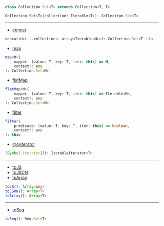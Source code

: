 ```ts
class Collection.Set<T> extends Collection<T, T>
```

```ts
Collection.Set<T>(collection: Iterable<T>): Collection.Set<T>
```

---

- [concat](https://facebook.github.io/immutable-js/docs/#/Collection.Set/concat)

```ts
concat<U>(...collections: Array<Iterable<U>>): Collection.Set<T | U>
```

- [map](https://facebook.github.io/immutable-js/docs/#/Collection.Set/map)

```ts
map<M>(
    mapper: (value: T, key: T, iter: this) => M,
    context?: any
): Collection.Set<M>
```

- [flatMap](https://facebook.github.io/immutable-js/docs/#/Collection.Set/flatMap)

```ts
flatMap<M>(
    mapper: (value: T, key: T, iter: this) => Iterable<M>,
    context?: any
): Collection.Set<M>
```

- [filter](https://facebook.github.io/immutable-js/docs/#/Collection.Set/filter)

```ts
filter(
    predicate: (value: T, key: T, iter: this) => boolean,
    context?: any
): this
```

- [@@iterator](https://facebook.github.io/immutable-js/docs/#/Collection.Set/%5BSymbol.iterator%5D)

```ts
[Symbol.iterator](): IterableIterator<T>
```

---

- [toJS](https://facebook.github.io/immutable-js/docs/#/Collection.Set/toJS)
- [toJSON](https://facebook.github.io/immutable-js/docs/#/Collection.Set/toJSON)
- [toArray](https://facebook.github.io/immutable-js/docs/#/Collection.Set/toArray)

```ts
toJS(): Array<any>
toJSON(): Array<T>
toArray(): Array<T>
```

---

- [toSeq](https://facebook.github.io/immutable-js/docs/#/Collection.Set/toSeq)

```ts
toSeq(): Seq.Set<T>
```
